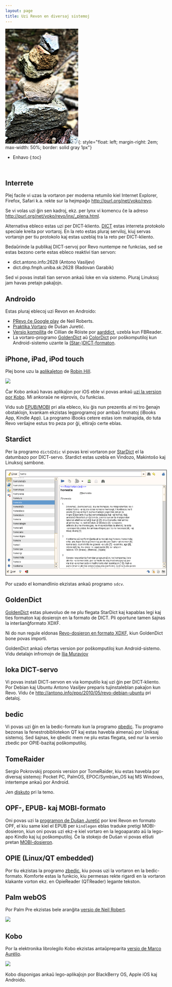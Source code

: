 ```yaml
---
layout: page
title: Uzi Revon en diversaj sistemoj
---
```


![shtonoj](../assets/img/shtonoj.jpg){: style="float: left; margin-right: 2em; max-width: 50%; border: solid gray 1px"}

* Enhavo
{:toc}

<br clear="all"/>

## Interrete

Plej facile vi uzas la vortaron per moderna retumilo kiel Internet Explorer, Firefox, Safari k.a. rekte sur la hejmpaĝo <a target="_new" href="http://purl.org/net/voko/revo/">http://purl.org/net/voko/revo</a>.

Se vi volas uzi ĝin sen kadroj, ekz. per lynx vi komencu ĉe la adreso
<a target="_new" href="http://purl.org/net/voko/revo/inx/_plena.html">http://purl.org/net/voko/revo/inx/_plena.html</a>.

Alternativa ebleco estas uzi per DICT-kliento.
<a target="_new" href="http://www.dict.org/">DICT</a> estas interreta protokolo speciale kreita por vortaroj. En la reto estas pluraj serviloj, kiuj servas vortarojn per tiu protokolo kaj estas uzeblaj tra la reto per DICT-kliento.

Bedaŭrinde la publikaj DICT-servoj por Revo nuntempe ne funkcias, 
sed se estas bezono certe estas ebleco reaktivi tian servon:

- dict.antono.info:2628 (Antono Vasiljev)
- dict.dnp.fmph.uniba.sk:2628 (Radovan Garabik)

Sed vi povas instali tian servon ankaŭ loke en via sistemo. Pluraj Linuksoj jam havas pretajn pakaĵojn.


## Androido

Estas pluraj eblecoj uzi Revon en Androido:

- <a target="_new" href="https://play.google.com/store/apps/details?id=uk.co.busydoingnothing.prevo">PRevo ĉe Google play</a> de Neil Roberts.
- <a target="_new" href="https://play.google.com/store/apps/details?id=com.esperantajvortaroj.app">Praktika Vortaro</a> de Dušan Juretić.
- <a target="_new" href="http://dodoburgers.com/eo/">Versio kompilita</a> de Cillian de Róiste por <a target="_new" href="http://aarddict.org/">aarddict</a>, uzebla kun FBReader.
- La vortaro-programo <a target="_new" href="http://goldendict.org">GoldenDict</a> aŭ <a target="_new" href="https://play.google.com/store/apps/details?id=com.socialnmobile.colordict&amp;hl=en">ColorDict</a> por poŝkomputiloj kun Android-sistemo uzante la <a href="https://github.com/muravjov/vkompililo#eo-kiel-instali-revo-en-telefonon-kun-android">(Star-)DICT-formaton</a>. 


## iPhone, iPad, iPod touch

Plej bone uzu la 
<a target="_new" href="https://itunes.apple.com/us/app/id1093321928">aplikaĵeton</a> de 
<a target="_new" href="http://sinuousrill.com/projects/PoshReVo_eo.html">Robin Hill</a>.

<img src="http://www.inthescales.com/resources/projects/poshrevo/screenshots/poshrevo_2.jpeg"/>

Ĉar Kobo ankaŭ havas aplikaĵon por iOS eble vi povas ankaŭ [uzi
la version por Kobo](#kobo). Mi ankoraŭe ne elprovis, ĉu funkcias.

Vidu sub [EPUB/MOBI](#epub--kaj-mobi-formato) pri alia ebleco, kiu ĝis nun prezentis al mi tro ĝenajn obstaklojn, kvankam ekzistas legprogramoj por ambaŭ formatoj (iBooks App, Kindle App). La programo iBooks cetere estas iom malrapida, do tuta Revo verŝajne estus tro peza por ĝi, eltiraĵo certe eblas. 



## Stardict

Per la programo `dictd2dic` vi povas krei vortaron por
<a target="_new" href="http://stardict.sf.net">StarDict</a> el la datumbazo por DICT-servo. Stardict estas uzebla en Vindozo, Makintoŝo kaj Linuksoj sambone.


<img src="../assets/img/stardict.png" style="border: 2px solid gray"/>


Por uzado el komandlinio ekzistas ankaŭ programo `sdcv`.


## GoldenDict

<a target="_new" href="http://goldendict.org">GoldenDict</a> estas pluevoluo de ne plu flegata StarDict kaj kapablas legi kaj ties formaton kaj dosierojn en la formato de DICT. Pli oportune tamen ŝajnas la interŝanĝformato XDXF.

Ni do nun regule eldonas <a href="https://github.com/revuloj/revo-fonto/releases/">Revo-dosieron en formato XDXF</a>, kiun GoldenDict bone povas importi.

GoldenDict ankaŭ ofertas version por poŝkomputiloj kun Android-sistemo.
Vidu detalajn infromojn de <a target="_new" href="https://github.com/muravjov/vkompililo#eo-kiel-instali-revo-en-telefonon-kun-android">Ilja Muravjov</a>



## loka DICT-servo

Vi povas instali DICT-servon en via komputilo kaj uzi ĝin per DICT-kliento.
Por Debian kaj Ubuntu Antono Vasiljev preparis tujinstaleblan pakaĵon kun Revo. Vidu ĉe 
<a target="_new" href="http://antono.info/epo/2010/05/revo-debian-ubuntu">http://antono.info/epo/2010/05/revo-debian-ubuntu</a> pri detaloj.


## bedic
Vi povas uzi ĝin en la bedic-formato kun la programo 
<a target="_new" href="http://bedic.sourceforge.net/">qbedic</a>. Tiu programo bezonas la fenestrobibliotekon QT kaj estas havebla almenaŭ por Uniksaj sistemoj. Sed ŝajnas, ke qbedic mem ne plu estas flegata, sed nur la versio zbedic por OPIE-bazitaj poŝkomputiloj. 


<!-- <h2 id="posxo">Poŝkomputiloj -->



## TomeRaider

Sergio Pokrovskij proponis version por TomeRaider, kiu estas havebla por diversaj sistemoj:
Pocket PC, PalmOS, EPOC/Symbian_OS kaj MS Windows, intertempe ankaŭ por Android.

Jen <a target="_new" href="http://tech.groups.yahoo.com/group/revuloj/message/5681">diskuto</a>
pri la temo.


## OPF-, EPUB- kaj MOBI-formato

Oni povas uzi la [programon de Dušan Juretić](https://github.com/djuretic/revo-en-kindle/) por krei Revon en formato OPF, el kiu same kiel el EPUB per `kindlegen` eblas traduke pretigi MOBI-dosieron, kiun oni povas uzi ekz-e kiel vortaro en la legoaparato aŭ la lego-apo Kindlo kaj iuj poŝkomputiloj. Ĉe la stokejo de
Dušan vi povas elŝuti pretan [MOBI-dosieron](https://github.com/djuretic/revo-en-kindle/releases).


## OPIE (Linux/QT embedded)

Por tiu ekzistas la programo <a target="_new" href="http://bedic.sourceforge.net/">zbedic</a>, kiu povas uzi la vortaron en la bedic-formato. Komforte estas la funkcio, kiu permesas rekte rigardi en la vortaron klakante vorton ekz. en OpieReader (QTReader) legante tekston.

## Palm webOS

Por Palm Pre ekzistas bele aranĝita
<a target="_new" href="http://www.busydoingnothing.co.uk/prevo/">versio de Neil Robert</a>.


<img src="http://www.busydoingnothing.co.uk/prevo/prevo.png"/>


## Kobo

Por la elektronika librolegilo Kobo ekzistas antaŭpreparita 
<a target="_new" href="https://bitbucket.org/marko31/konvertado-de-revo/wiki/Home">versio de
Marco Aurélio</a>.


<img src="https://bitbucket.org/marko31/konvertado-de-revo/wiki/Bildoj/kobo-02.jpg"/>


  Kobo disponigas ankaŭ lego-aplikaĵojn por
   BlackBerry OS, Apple iOS kaj Androido.
